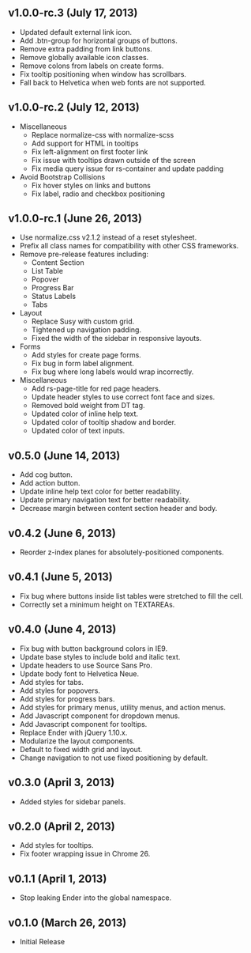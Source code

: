 ## v1.0.0-rc.3 (July 17, 2013)
- Updated default external link icon.
- Add .btn-group for horizontal groups of buttons.
- Remove extra padding from link buttons.
- Remove globally available icon classes.
- Remove colons from labels on create forms.
- Fix tooltip positioning when window has scrollbars.
- Fall back to Helvetica when web fonts are not supported.

## v1.0.0-rc.2 (July 12, 2013)
- Miscellaneous
  - Replace normalize-css with normalize-scss
  - Add support for HTML in tooltips
  - Fix left-alignment on first footer link
  - Fix issue with tooltips drawn outside of the screen
  - Fix media query issue for rs-container and update padding
- Avoid Bootstrap Collisions
  - Fix hover styles on links and buttons
  - Fix label, radio and checkbox positioning

## v1.0.0-rc.1 (June 26, 2013)
- Use normalize.css v2.1.2 instead of a reset stylesheet.
- Prefix all class names for compatibility with other CSS frameworks.
- Remove pre-release features including:
  - Content Section
  - List Table
  - Popover
  - Progress Bar
  - Status Labels
  - Tabs
- Layout
  - Replace Susy with custom grid.
  - Tightened up navigation padding.
  - Fixed the width of the sidebar in responsive layouts.
- Forms
  - Add styles for create page forms.
  - Fix bug in form label alignment.
  - Fix bug where long labels would wrap incorrectly.
- Miscellaneous
  - Add rs-page-title for red page headers.
  - Update header styles to use correct font face and sizes.
  - Removed bold weight from DT tag.
  - Updated color of inline help text.
  - Updated color of tooltip shadow and border.
  - Updated color of text inputs.

## v0.5.0 (June 14, 2013)
- Add cog button.
- Add action button.
- Update inline help text color for better readability.
- Update primary navigation text for better readability.
- Decrease margin between content section header and body.

## v0.4.2 (June 6, 2013)
- Reorder z-index planes for absolutely-positioned components.

## v0.4.1 (June 5, 2013)
- Fix bug where buttons inside list tables were stretched to fill the cell.
- Correctly set a minimum height on TEXTAREAs.

## v0.4.0 (June 4, 2013)
- Fix bug with button background colors in IE9.
- Update base styles to include bold and italic text.
- Update headers to use Source Sans Pro.
- Update body font to Helvetica Neue.
- Add styles for tabs.
- Add styles for popovers.
- Add styles for progress bars.
- Add styles for primary menus, utility menus, and action menus.
- Add Javascript component for dropdown menus.
- Add Javascript component for tooltips.
- Replace Ender with jQuery 1.10.x.
- Modularize the layout components.
- Default to fixed width grid and layout.
- Change navigation to not use fixed positioning by default.

## v0.3.0 (April 3, 2013)
- Added styles for sidebar panels.

## v0.2.0 (April 2, 2013)
- Add styles for tooltips.
- Fix footer wrapping issue in Chrome 26.

## v0.1.1 (April 1, 2013)
- Stop leaking Ender into the global namespace.

## v0.1.0 (March 26, 2013)
- Initial Release
